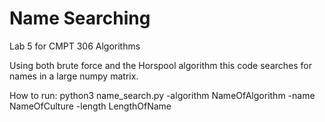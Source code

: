 # Name Searching
Lab 5 for CMPT 306 Algorithms

Using both brute force and the Horspool algorithm this code searches for names in a large numpy matrix.

How to run: python3 name_search.py -algorithm NameOfAlgorithm -name NameOfCulture -length LengthOfName